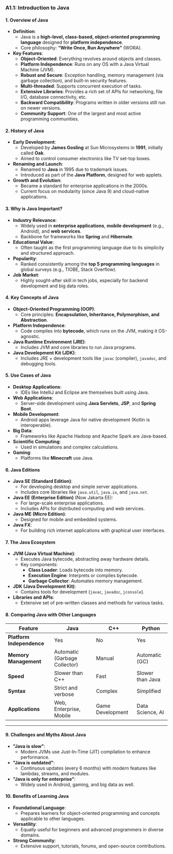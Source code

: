 ### **A1.1: Introduction to Java**

#### **1. Overview of Java**
- **Definition**:
  - Java is a **high-level, class-based, object-oriented programming language** designed for **platform independence**.
  - Core philosophy: **“Write Once, Run Anywhere”** (WORA).
- **Key Features**:
  - **Object-Oriented**: Everything revolves around objects and classes.
  - **Platform Independence**: Runs on any OS with a Java Virtual Machine (JVM).
  - **Robust and Secure**: Exception handling, memory management (via garbage collection), and built-in security features.
  - **Multi-threaded**: Supports concurrent execution of tasks.
  - **Extensive Libraries**: Provides a rich set of APIs for networking, file I/O, database connectivity, etc.
  - **Backward Compatibility**: Programs written in older versions still run on newer versions.
  - **Community Support**: One of the largest and most active programming communities.

#### **2. History of Java**
- **Early Development**:
  - Developed by **James Gosling** at Sun Microsystems in **1991**, initially called **Oak**.
  - Aimed to control consumer electronics like TV set-top boxes.
- **Renaming and Launch**:
  - Renamed to **Java** in 1995 due to trademark issues.
  - Introduced as part of the **Java Platform**, designed for web applets.
- **Growth and Evolution**:
  - Became a standard for enterprise applications in the 2000s.
  - Current focus on modularity (since Java 9) and cloud-native applications.

#### **3. Why is Java Important?**
- **Industry Relevance**:
  - Widely used in **enterprise applications**, **mobile development** (e.g., Android), and **web services**.
  - Backbone for frameworks like **Spring** and **Hibernate**.
- **Educational Value**:
  - Often taught as the first programming language due to its simplicity and structured approach.
- **Popularity**:
  - Ranked consistently among the **top 5 programming languages** in global surveys (e.g., TIOBE, Stack Overflow).
- **Job Market**:
  - Highly sought-after skill in tech jobs, especially for backend development and big data roles.

#### **4. Key Concepts of Java**
- **Object-Oriented Programming (OOP)**:
  - Core principles: **Encapsulation, Inheritance, Polymorphism, and Abstraction**.
- **Platform Independence**:
  - Code compiles into **bytecode**, which runs on the JVM, making it OS-agnostic.
- **Java Runtime Environment (JRE)**:
  - Includes JVM and core libraries to run Java programs.
- **Java Development Kit (JDK)**:
  - Includes JRE + development tools like `javac` (compiler), `javadoc`, and debugging tools.

#### **5. Use Cases of Java**
- **Desktop Applications**:
  - IDEs like IntelliJ and Eclipse are themselves built using Java.
- **Web Applications**:
  - Server-side development using **Java Servlets**, **JSP**, and **Spring Boot**.
- **Mobile Development**:
  - Android apps leverage Java for native development (Kotlin is interoperable).
- **Big Data**:
  - Frameworks like Apache Hadoop and Apache Spark are Java-based.
- **Scientific Computing**:
  - Used in simulations and complex calculations.
- **Gaming**:
  - Platforms like **Minecraft** use Java.

#### **6. Java Editions**
- **Java SE (Standard Edition)**:
  - For developing desktop and simple server applications.
  - Includes core libraries like `java.util`, `java.io`, and `java.net`.
- **Java EE (Enterprise Edition)** (Now Jakarta EE):
  - For large-scale enterprise applications.
  - Includes APIs for distributed computing and web services.
- **Java ME (Micro Edition)**:
  - Designed for mobile and embedded systems.
- **Java FX**:
  - For building rich internet applications with graphical user interfaces.

#### **7. The Java Ecosystem**
- **JVM (Java Virtual Machine)**:
  - Executes Java bytecode, abstracting away hardware details.
  - Key components:
    - **Class Loader**: Loads bytecode into memory.
    - **Execution Engine**: Interprets or compiles bytecode.
    - **Garbage Collector**: Automates memory management.
- **JDK (Java Development Kit)**:
  - Contains tools for development (`javac`, `javadoc`, `jconsole`).
- **Libraries and APIs**:
  - Extensive set of pre-written classes and methods for various tasks.

#### **8. Comparing Java with Other Languages**
| **Feature**          | **Java**                  | **C++**                    | **Python**               |
|-----------------------|---------------------------|----------------------------|--------------------------|
| **Platform Independence** | Yes                       | No                         | Yes                      |
| **Memory Management** | Automatic (Garbage Collector) | Manual                     | Automatic (GC)           |
| **Speed**             | Slower than C++            | Fast                       | Slower than Java         |
| **Syntax**            | Strict and verbose         | Complex                    | Simplified               |
| **Applications**      | Web, Enterprise, Mobile    | Game Development           | Data Science, AI         |

---

#### **9. Challenges and Myths About Java**
- **"Java is slow"**:
  - Modern JVMs use Just-In-Time (JIT) compilation to enhance performance.
- **"Java is outdated"**:
  - Continuous updates (every 6 months) with modern features like lambdas, streams, and modules.
- **"Java is only for enterprise"**:
  - Widely used in Android, gaming, and big data as well.

#### **10. Benefits of Learning Java**
- **Foundational Language**:
  - Prepares learners for object-oriented programming and concepts applicable to other languages.
- **Versatility**:
  - Equally useful for beginners and advanced programmers in diverse domains.
- **Strong Community**:
  - Extensive support, tutorials, forums, and open-source contributions.
